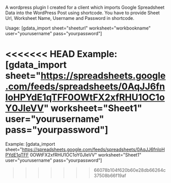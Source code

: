 A wordpress plugin I created for a client which imports Google Spreadsheet Data into the WordPress Post using shortcode. You have to provide Sheet Url, Worksheet Name, Username and Password in shortcode.

Usage: [gdata_import sheet="sheeturl" worksheet="workbookname" user="yourusername" pass="yourpassword"]

<<<<<<< HEAD
Example: [gdata_import sheet="https://spreadsheets.google.com/feeds/spreadsheets/0AqJJ6fnIoHPYdE1qTFF0OWtFX2xfRHU1OC1oY0JIeVV" worksheet="Sheet1" user="yourusername" pass="yourpassword"]
=======
Example: [gdata_import sheet="https://spreadsheets.google.com/feeds/spreadsheets/0AqJJ6fnIoHPYdE1qTFF 0OWtFX2xfRHU1OC1oY0JIeVV" worksheet="Sheet1" user="yourusername" pass="yourpassword"]
>>>>>>> 66078b104f620b60e28db66264c37508b66f19af
